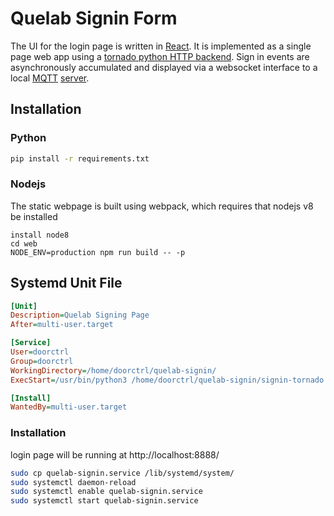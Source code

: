 # Quelab Signin Form
The UI for the login page is written in [React](https://reactjs.org/). It is
implemented as a single page web app using a [tornado python HTTP backend](http://www.tornadoweb.org).
Sign in events are asynchronously accumulated and displayed via a websocket interface to a
local [MQTT](http://mqtt.org) [server](https://mosquitto.org).

## Installation

### Python
```bash
pip install -r requirements.txt
```

### Nodejs
The static webpage is built using webpack, which requires that nodejs v8 be installed
```
install node8
cd web
NODE_ENV=production npm run build -- -p
```

## Systemd Unit File

```ini
[Unit]
Description=Quelab Signing Page
After=multi-user.target

[Service]
User=doorctrl
Group=doorctrl
WorkingDirectory=/home/doorctrl/quelab-signin/
ExecStart=/usr/bin/python3 /home/doorctrl/quelab-signin/signin-tornado.py

[Install]
WantedBy=multi-user.target
```

### Installation
login page will be running at http://localhost:8888/

```bash
sudo cp quelab-signin.service /lib/systemd/system/
sudo systemctl daemon-reload
sudo systemctl enable quelab-signin.service
sudo systemctl start quelab-signin.service
```
